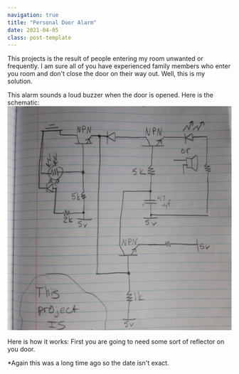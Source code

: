 ```yaml
---
navigation: true
title: "Personal Door Alarm"
date: 2021-04-05
class: post-template
---
```


This projects is the result of people entering my room unwanted or frequently. I am sure all of you have experienced family members who enter you room and don't close the door on their way out. Well, this is my solution. 

This alarm sounds a loud buzzer when the door is opened. 
Here is the schematic: 
![schematic](assets/images/dooralarm.jpg)

Here is how it works:
First you are going to need some sort of reflector on you door. 











*Again this was a long time ago so the date isn't exact.

